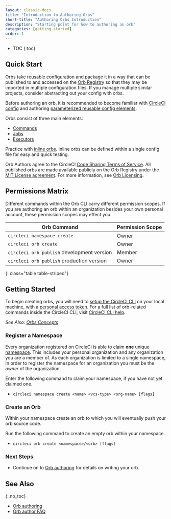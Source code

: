 ```yaml
---
layout: classic-docs
title: "Introduction to Authoring Orbs"
short-title: "Authoring Orbs Introduction"
description: "Starting point for how to authoring an orb"
categories: [getting-started]
order: 1
---
```


* TOC
{:toc}

## Quick Start

Orbs take [reusable configuration]({{site.baseurl}}/2.0/orb-concepts/#reusable-configuration) and package it in a way that can be published to and accessed on the [Orb Registry](https://circleci.com/orbs/registry/) so that they may be imported in multiple configuration files. If you manage multiple similar projects, consider abstracting out your config with orbs.

Before authoring an orb, it is recommended to become familiar with [CircleCI config]({{site.baseurl}}/2.0/configuration-reference/#section=configuration) and authoring [parameterized reusable config elements]({{site.baseurl}}/2.0/reusing-config/#section=configuration).

Orbs consist of three main elements:

* [Commands]({{site.baseurl}}/2.0/reusing-config//#authoring-reusable-commands)
* [Jobs]({{site.baseurl}}/2.0/reusing-config/#authoring-parameterized-jobs)
* [Executors]({{site.baseurl}}/2.0/reusing-config/#authoring-reusable-executors)

Practice with [inline orbs]({{site.baseurl}}/2.0/reusing-config/#writing-inline-orbs). Inline orbs can be defined within a single config file for easy and quick testing.

Orb Authors agree to the CircleCI [Code Sharing Terms of Service](https://circleci.com/legal/code-sharing-terms/). All published orbs are made available publicly on the Orb Registry under the [MIT License agreement](https://opensource.org/licenses/MIT). For more information, see [Orb Licensing](https://circleci.com/orbs/registry/licensing).


## Permissions Matrix

Different commands within the Orb CLI carry different permission scopes. If you are authoring an orb within an organization besides your own personal account, these permission scopes may effect you.

| Orb Command                                | Permission Scope |
|--------------------------------------------|------------------|
| `circleci namespace create`                | Owner            |
| `circleci orb create`                      | Owner            |
| `circleci orb publish` development version | Member           |
| `circleci orb publish` production version  | Owner            |
{: class="table table-striped"}

## Getting Started

To begin creating orbs, you will need to [setup the CircleCI CLI]({{site.baseurl}}/2.0/local-cli/#installation) on your local machine, with a [personal access token](https://app.circleci.com/settings/user/tokens). For a full list of orb-related commands inside the CircleCI CLI, visit [CircleCI CLI help](https://circleci-public.github.io/circleci-cli/circleci_orb.html).

_See Also: [Orbs Concepts]({{site.baseurl}}/2.0//orb-concepts/)_

### Register a Namespace

Every organization registered on CircleCI is able to claim **one** unique [namespace]({{site.baseurl}}/2.0/orb-concepts/#namespaces). This includes your personal organization and any organization you are a member of. As each organization is limited to a single namespace, In order to register the namespace for an organization you must be the _owner_ of the organization.

Enter the following command to claim your namespace, if you have not yet claimed one.
- `circleci namespace create <name> <vcs-type> <org-name> [flags]`

### Create an Orb

Within your namespace create an orb to which you will eventually push your orb source code.

Run the following command to create an empty orb within your namespace.

- `circleci orb create <namespace>/<orb> [flags]`

### Next Steps

- Continue on to [Orb authoring]({{site.baseurl}}/2.0/orb-author/) for details on writing your orb.


## See Also
{:.no_toc}

- [Orb authoring]({{site.baseurl}}/2.0/orb-author/)
- [Orb author FAQ]({{site.baseurl}}/2.0/orb-author-faq/)
